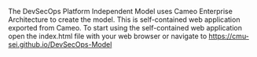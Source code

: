 The DevSecOps Platform Independent Model uses Cameo Enterprise Architecture to create the model. This is self-contained web application exported from Cameo. To start using the self-contained web application open the index.html file with your web browser or navigate to https://cmu-sei.github.io/DevSecOps-Model
